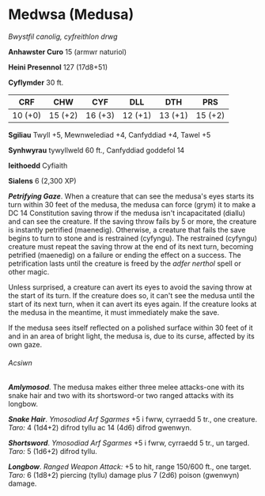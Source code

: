 # Medwsa (Medusa)

*Bwystfil canolig, cyfreithlon drwg*

**Anhawster Curo** 15 (armwr naturiol)

**Heini Presennol** 127 (17d8+51)

**Cyflymder** 30 ft.

| CRF     | CHW     | CYF     | DLL     | DTH     | PRS     |
|---------|---------|---------|---------|---------|---------|
| 10 (+0) | 15 (+2) | 16 (+3) | 12 (+1) | 13 (+1) | 15 (+2) |

**Sgiliau** Twyll +5, Mewnwelediad +4, Canfyddiad +4, Tawel +5

**Synhwyrau** tywyllweld 60 ft., Canfyddiad goddefol 14

**Ieithoedd** Cyfiaith

**Sialens** 6 (2,300 XP)

***Petrifying Gaze***. When a creature that can see the medusa's eyes starts its turn within 30 feet of the medusa, the medusa can force (grym) it to make a DC 14 Constitution saving throw if the medusa isn't incapacitated (diallu) and can see the creature. If the saving throw fails by 5 or more, the creature is instantly petrified (maenedig). Otherwise, a creature that fails the save begins to turn to stone and is restrained (cyfyngu). The restrained (cyfyngu) creature must repeat the saving throw at the end of its next turn, becoming petrified (maenedig) on a failure or ending the effect on a success. The petrification lasts until the creature is freed by the *adfer nerthol* spell or other magic.

Unless surprised, a creature can avert its eyes to avoid the saving throw at the start of its turn. If the creature does so, it can't see the medusa until the start of its next turn, when it can avert its eyes again. If the creature looks at the medusa in the meantime, it must immediately make the save.

If the medusa sees itself reflected on a polished surface within 30 feet of it and in an area of bright light, the medusa is, due to its curse, affected by its own gaze.

###### Acsiwn

***Amlymosod***. The medusa makes either three melee attacks-one with its snake hair and two with its shortsword-or two ranged attacks with its longbow.

***Snake Hair***. *Ymosodiad Arf Sgarmes* +5 i fwrw, cyrraedd 5 tr., one creature. *Taro:* 4 (1d4+2) difrod tyllu ac 14 (4d6) difrod gwenwyn.

***Shortsword***. *Ymosodiad Arf Sgarmes* +5 i fwrw, cyrraedd 5 tr., un targed. *Taro:* 5 (1d6+2) difrod tyllu.

***Longbow***. *Ranged Weapon Attack:* +5 to hit, range 150/600 ft., one target. *Taro:* 6 (1d8+2) piercing (tyllu) damage plus 7 (2d6) poison (gwenwyn) damage.